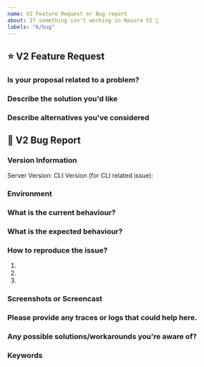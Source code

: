 ```yaml
---
name: V2 Feature Request or Bug report
about: If something isn't working in Hasura V2 🔧
labels: "k/bug"
---
```


## ⭐️ V2 Feature Request

### Is your proposal related to a problem?

<!--
  Provide a clear and concise description of what the problem is.
  For example, "I'm always frustrated when..."
-->

### Describe the solution you'd like

<!--
  Provide a clear and concise description of what you want to happen.
-->

### Describe alternatives you've considered

<!-- Provide your answer here. -->

## 🦟 V2 Bug Report

### Version Information

Server Version:
CLI Version (for CLI related issue):

### Environment

<!-- Cloud / OSS / EE -->

### What is the current behaviour?

<!--
  Provide a clear description of what is the current behaviour.
-->

### What is the expected behaviour?

<!--
  Provide a clear description of what you want to happen.
-->

### How to reproduce the issue?

1.
2.
3.

### Screenshots or Screencast

<!--
  Providing relevant Screenshots/ Screencasts would help us to debug the issue quickly.
-->

### Please provide any traces or logs that could help here.

<!-- Provide your answer here. -->

### Any possible solutions/workarounds you're aware of?

<!-- Provide your answer here. -->

### Keywords

<!--
  What keywords did you use when trying to find an existing bug report?
  List them here so people in the future can find this one more easily.
-->
